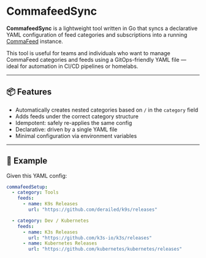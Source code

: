 # CommafeedSync

**CommafeedSync** is a lightweight tool written in Go that syncs a declarative YAML configuration of feed categories and subscriptions into a running [CommaFeed](https://github.com/Athou/commafeed) instance.

This tool is useful for teams and individuals who want to manage CommaFeed categories and feeds using a GitOps-friendly YAML file — ideal for automation in CI/CD pipelines or homelabs.

---

## 📦 Features

- Automatically creates nested categories based on `/` in the `category` field
- Adds feeds under the correct category structure
- Idempotent: safely re-applies the same config
- Declarative: driven by a single YAML file
- Minimal configuration via environment variables

---

## 📄 Example

Given this YAML config:

```yaml
commafeedSetup:
  - category: Tools
    feeds:
      - name: K9s Releases
        url: "https://github.com/derailed/k9s/releases"

  - category: Dev / Kubernetes
    feeds:
      - name: K3s Releases
        url: "https://github.com/k3s-io/k3s/releases"
      - name: Kubernetes Releases
        url: "https://github.com/kubernetes/kubernetes/releases"

